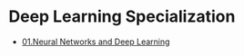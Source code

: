 # Deep Learning Specialization

- [01.Neural Networks and Deep Learning](https://github.com/udaypratapyati/DeepLearning_With_Tensorflow2/tree/master/02.Deep%20Learning%20Specialization/01.Neural%20Networks%20and%20Deep%20Learning)

